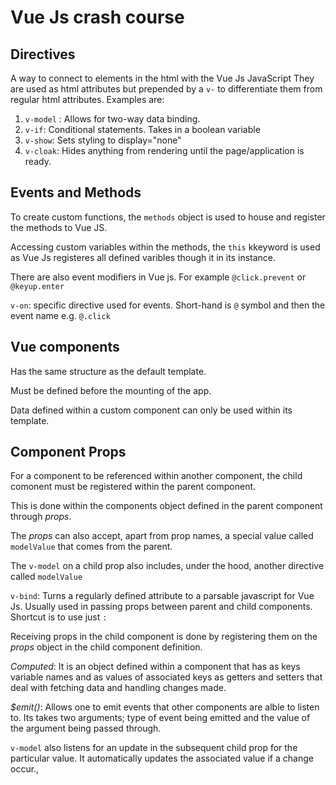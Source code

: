 # Vue Js crash course

## Directives

A way to connect to elements in the html with the Vue Js JavaScript
They are used as html attributes but prepended by a `v-` to differentiate them from regular html attributes.
Examples are:

1. `v-model` : Allows for two-way data binding.
2. `v-if`: Conditional statements. Takes in a boolean variable
3. `v-show`: Sets styling to display="none"
4. `v-cloak`: Hides anything from rendering until the page/application is ready.

## Events and Methods

To create custom functions, the `methods` object is used to house and register the methods to Vue JS.

Accessing custom variables within the methods, the `this` kkeyword is used as Vue Js registeres all defined varibles though it in its instance.

There are also event modifiers in Vue js. For example `@click.prevent` or `@keyup.enter`

`v-on`: specific directive used for events. Short-hand is `@` symbol and then the event name e.g. `@.click`

## Vue components

Has the same structure as the default template.

Must be defined before the mounting of the app.

Data defined within a custom component can only be used within its template.

## Component Props

For a component to be referenced within another component, the child comonent must be registered within the parent component.

This is done within the components object defined in the parent component through _props_.

The _props_ can also accept, apart from prop names, a special value called `modelValue` that comes from the parent.

The `v-model` on a child prop also includes, under the hood, another directive called `modelValue`

`v-bind`: Turns a regularly defined attribute to a parsable javascript for Vue Js. Usually used in passing props between parent and child components. Shortcut is to use just `:`

Receiving props in the child component is done by registering them on the _props_ object in the child component definition.

_Computed_: It is an object defined within a component that has as keys variable names and as values of associated keys as getters and setters that deal with fetching data and handling changes made.

_$emit()_: Allows one to emit events that other components are alble to listen to. Its takes two arguments; type of event being emitted and the value of the argument being passed through.

`v-model` also listens for an update in the subsequent child prop for the particular value. It automatically updates the associated value if a change occur.,
